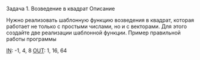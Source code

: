 Задача 1. Возведение в квадрат
Описание

Нужно реализовать шаблонную функцию возведения в квадрат, которая работает не только с простыми числами, но и с векторами. Для этого создайте две реализации шаблонной функции.
Пример правильной работы программы

[IN]: 4
[OUT]: 16
[IN]: -1, 4, 8
[OUT]: 1, 16, 64
